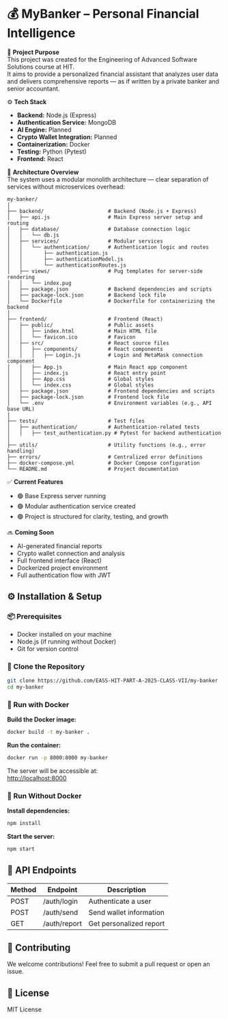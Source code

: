 # 💰 MyBanker – Personal Financial Intelligence

🎯 **Project Purpose**  
This project was created for the Engineering of Advanced Software Solutions course at HIT.  
It aims to provide a personalized financial assistant that analyzes user data and delivers comprehensive reports — as if written by a private banker and senior accountant.

⚙️ **Tech Stack**  
- **Backend:** Node.js (Express)  
- **Authentication Service:** MongoDB  
- **AI Engine:** Planned  
- **Crypto Wallet Integration:** Planned  
- **Containerization:** Docker  
- **Testing:** Python (Pytest)  
- **Frontend:** React

🧩 **Architecture Overview**  
The system uses a modular monolith architecture — clear separation of services without microservices overhead:

```
my-banker/
│
├── backend/                     # Backend (Node.js + Express)
│   ├── api.js                   # Main Express server setup and routing
│   ├── database/                # Database connection logic
│   │   └── db.js
│   ├── services/                # Modular services
│   │   └── authentication/      # Authentication logic and routes
│   │       ├── authentication.js
│   │       ├── authenticationModel.js
│   │       └── authenticationRoutes.js
│   ├── views/                   # Pug templates for server-side rendering
│   │   └── index.pug
│   ├── package.json             # Backend dependencies and scripts
│   ├── package-lock.json        # Backend lock file
│   └── Dockerfile               # Dockerfile for containerizing the backend
│
├── frontend/                    # Frontend (React)
│   ├── public/                  # Public assets
│   │   ├── index.html           # Main HTML file
│   │   └── favicon.ico          # Favicon
│   ├── src/                     # React source files
│   │   ├── components/          # React components
│   │   │   ├── Login.js         # Login and MetaMask connection component
│   │   ├── App.js               # Main React app component
│   │   ├── index.js             # React entry point
│   │   ├── App.css              # Global styles
│   │   └── index.css            # Global styles
│   ├── package.json             # Frontend dependencies and scripts
│   ├── package-lock.json        # Frontend lock file
│   └── .env                     # Environment variables (e.g., API base URL)
│
├── tests/                       # Test files
│   ├── authentication/          # Authentication-related tests
│   │   ├── test_authentication.py # Pytest for backend authentication
│
├── utils/                       # Utility functions (e.g., error handling)
├── errors/                      # Centralized error definitions
├── docker-compose.yml           # Docker Compose configuration
└── README.md                    # Project documentation
```

✅ **Current Features**  
- 🟢 Base Express server running  
- 🟢 Modular authentication service created  
- 🟢 Project is structured for clarity, testing, and growth  

🔜 **Coming Soon**  
- AI-generated financial reports  
- Crypto wallet connection and analysis  
- Full frontend interface (React)  
- Dockerized project environment  
- Full authentication flow with JWT  


## ⚙️ Installation & Setup

### 📦 Prerequisites
- Docker installed on your machine  
- Node.js (if running without Docker)  
- Git for version control  

### 🔄 Clone the Repository
```bash
git clone https://github.com/EASS-HIT-PART-A-2025-CLASS-VII/my-banker
cd my-banker
```

### 🐳 Run with Docker

**Build the Docker image:**
```bash
docker build -t my-banker .
```

**Run the container:**
```bash
docker run -p 8000:8000 my-banker
```

The server will be accessible at:  
[http://localhost:8000](http://localhost:8000)

### 🚀 Run Without Docker

**Install dependencies:**
```bash
npm install
```

**Start the server:**
```bash
npm start
```


## 📡 API Endpoints

| Method | Endpoint      | Description                           |
|--------|---------------|---------------------------------------|
| POST   | /auth/login   | Authenticate a user                   |
| POST   | /auth/send    | Send wallet information               |
| GET    | /auth/report  | Get personalized report               |


## 🤝 Contributing
We welcome contributions! Feel free to submit a pull request or open an issue.



## 📄 License
MIT License


